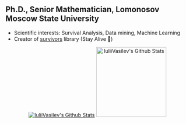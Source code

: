 ## Ph.D., Senior Mathematician, Lomonosov Moscow State University

- Scientific interests: Survival Analysis, Data mining, Machine Learning
- Creator of [survivors](https://github.com/iuliivasilev/dev-survivors) library (Stay Alive 🌟)

<!-- ![Iulii's GitHub stats](https://github-readme-stats.vercel.app/api?username=iuliivasilev&show_icons=true&theme=dark) -->

<!-- <p align="center">
    ![GitHub Streak](https://github-readme-streak-stats.herokuapp.com/?user=iuliivasilev&theme=dark)](https://git.io/streak-stats)
    ![](https://github-profile-summary-cards.vercel.app/api/cards/stats?username=iuliivasilev&theme=solarized_dark)
</p> -->

<p align="center">
  <a href="https://git.io/streak-stats"><img alt="IuliiVasilev's Github Stats" src="https://github-readme-streak-stats.herokuapp.com/?user=iuliivasilev&theme=dark"/></a>
  <a href="https://github-profile-summary-cards.vercel.app/api/cards/stats?username=iuliivasilev&theme=codeSTACKr"><img alt="IuliiVasilev's Github Stats" src="https://github-profile-summary-cards.vercel.app/api/cards/stats?username=iuliivasilev&theme=codeSTACKr" height="192px"/></a>
</p>

<!-- [![trophy](https://github-profile-trophy.vercel.app/?username=iuliivasilev)](https://github.com/iuliivasilev/github-profile-trophy) -->

<!--
Links:
1. https://docs.github.com/ru/account-and-profile/setting-up-and-managing-your-github-profile/customizing-your-profile/managing-your-profile-readme#about-your-profile-readme
2. https://habr.com/ru/articles/649363/
3. https://github.com/vn7n24fzkq/github-profile-summary-cards?tab=readme-ov-file
4. https://github.com/DenverCoder1/DenverCoder1/blob/main/README.md
-->
